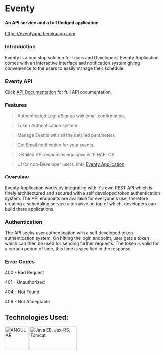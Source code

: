 # Eventy
#### An API service and a full fledged application
<a href="https://eventyapp.herokuapp.com">https://eventyapp.herokuapp.com</a>

### Introduction
Eventy is a one stop solution for Users and Developers. Eventy Application comes with an interactive interface and notification system giving convenience to the users to easily manage their schedule.

### Eventy API
Click <a href="https://documenter.getpostman.com/view/7982251/Szzn7xBM">API Documentation</a> for full API documentation.

### Features
> Authenticated Login/Signup with email confirmation.

> Token Authentication system.

> Manage Events with all the detailed parameters.

> Get Email notification for your events.

> Detailed API responses equipped with HAETOS.

> UI for non-Developer users. link- <a href="https://eventyapp.herokuapp.com">Eventy Application</a>

### Overview
Eventy Application works by integrating with it's own REST API which is finely architectured and secured with a self developed token authentication system. The API endpoints are available for everyone's use, therefore creating a scheduling service alternative on top of which, developers can build there applications.

### Authentication
The API seeks user authentication with a self developed token authentication system. On hitting the login endpoint, user gets a token which can then be used for sending further requests. The token is valid for a certain period of time, this time is specified in the response.

### Error Codes
400 - Bad Request

401 - Unauthorized

404 - Not Found

406 - Not Acceptable


<h2>Technologies Used:</h2>
<img src="https://cdn-images-1.medium.com/max/1600/1*J_-vtvcqV1-v14WqkPWhiQ.png" width="75" height="75" alt="ANGULAR">
<img src="https://miro.medium.com/max/800/1*C4NqkSHWuQu-GC5zakLZAw.jpeg" width="150" height="75" alt="Java EE, Jax-RS, Tomcat">
<br>
